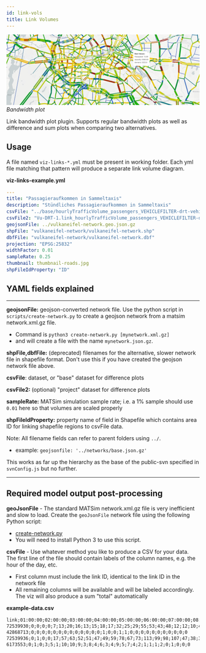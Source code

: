 ```yaml
---
id: link-vols
title: Link Volumes
---
```


![bandwidth banner](assets/links.jpg)
_Bandwidth plot_

Link bandwidth plot plugin. Supports regular bandwidth plots as well as difference and sum plots when comparing two alternatives.

## Usage

A file named `viz-links-*.yml` must be present in working folder. Each yml file matching that pattern will produce a separate link volume diagram.

**viz-links-example.yml**

```yaml
---
title: "Passagieraufkommen in Sammeltaxis"
description: "Stündliches Passagieraufkommen in Sammeltaxis"
csvFile: "../base/hourlyTrafficVolume_passengers_VEHICLEFILTER-drt-vehicles.csv"
csvFile2: "Vu-DRT-1.link_hourlyTrafficVolume_passengers_VEHICLEFILTER-drt-vehicles.csv"
geojsonFile: ../vulkaneifel-network.geo.json.gz
shpFile: "vulkaneifel-network/vulkaneifel-network.shp"
dbfFile: "vulkaneifel-network/vulkaneifel-network.dbf"
projection: "EPSG:25832"
widthFactor: 0.01
sampleRate: 0.25
thumbnail: thumbnail-roads.jpg
shpFileIdProperty: "ID"
```

## YAML fields explained

---

**geojsonFile:** geojson-converted network file. Use the python script in `scripts/create-network.py` to create a geojson network from a matsim network.xml.gz file.

- Command is `python3 create-network.py [mynetwork.xml.gz]`
- and will create a file with the name `mynetwork.json.gz`.

**shpFile,dbfFile:** (deprecated) filenames for the alternative, slower network file in shapefile format. Don't use this if you have created the geojson network file above.

**csvFile**: dataset, or "base" dataset for difference plots

**csvFile2:** (optional) "project" dataset for difference plots

**sampleRate:** MATSim simulation sample rate; i.e. a 1% sample should use `0.01` here so that volumes are scaled properly

**shpFileIdProperty:** property name of field in Shapefile which contains area ID for linking shapefile regions to csvFile data.

Note: All filename fields can refer to parent folders using `../`.

- example: `geojsonfile: '../networks/base.json.gz'`

This works as far up the hierarchy as the base of the public-svn specified in `svnConfig.js` but no further.

---

## Required model output post-processing

**geoJsonFile** - The standard MATSim network.xml.gz file is very inefficient and slow to load. Create the `geoJsonFile` network file using the following Python script:

- [create-network.py](https://aftersim.github.io/docs/scripts/create-network.py)
- You will need to install Python 3 to use this script.

**csvFile** - Use whatever method you like to produce a CSV for your data. The first line of the file should contain labels of the column names, e.g. the hour of the day, etc.

- First column must include the link ID, identical to the link ID in the network file
- All remaining columns will be available and will be labeled accordingly. The viz will also produce a sum "total" automatically

**example-data.csv**

```
link;01:00:00;02:00:00;03:00:00;04:00:00;05:00:00;06:00:00;07:00:00;08:00:00;09:00:00;10:00:00;11:00:00;12:00:00;13:00:00;14:00:00;15:00:00;16:00:00;17:00:00;18:00:00;19:00:00;20:00:00;21:00:00;22:00:00;23:00:00;24:00:00;25:00:00;26:00:00;27:00:00;28:00:00;30:00:00
72539930;0;0;0;0;7;13;20;16;13;15;18;17;32;25;29;55;53;43;48;12;12;10;4;4;4;0;0;0;0
42868713;0;0;0;0;0;0;0;0;0;0;0;0;0;1;0;0;1;1;0;0;0;0;0;0;0;0;0;0;0
72539936;0;1;0;0;17;57;63;52;51;47;49;59;78;67;73;113;99;98;107;47;38;36;24;13;4;0;0;0;0
6173553;0;1;0;3;5;1;10;10;9;3;8;4;6;3;4;9;5;7;4;2;1;1;1;2;0;1;0;0;0
```
